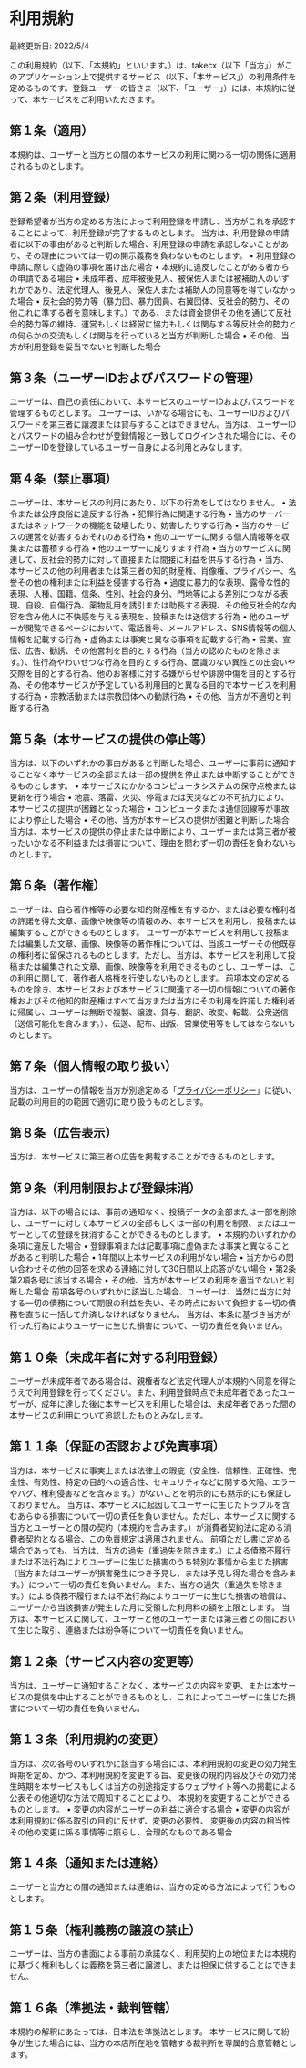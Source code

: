 # **利用規約**

最終更新日: 2022/5/4

この利用規約（以下、「本規約」といいます。）は、takecx（以下「当方」）がこのアプリケーション上で提供するサービス（以下、「本サービス」）の利用条件を定めるものです。登録ユーザーの皆さま（以下、「ユーザー」）には、本規約に従って、本サービスをご利用いただきます。

## **第１条（適用）**

本規約は、ユーザーと当方との間の本サービスの利用に関わる一切の関係に適用されるものとします。

## **第２条（利用登録）**

登録希望者が当方の定める方法によって利用登録を申請し、当方がこれを承認することによって、利用登録が完了するものとします。
当方は、利用登録の申請者に以下の事由があると判断した場合、利用登録の申請を承認しないことがあり、その理由については一切の開示義務を負わないものとします。
• 利用登録の申請に際して虚偽の事項を届け出た場合
• 本規約に違反したことがある者からの申請である場合
• 未成年者、成年被後見人、被保佐人または被補助人のいずれかであり、法定代理人、後見人、保佐人または補助人の同意等を得ていなかった場合
• 反社会的勢力等（暴力団、暴力団員、右翼団体、反社会的勢力、その他これに準ずる者を意味します。）である、または資金提供その他を通じて反社会的勢力等の維持、運営もしくは経営に協力もしくは関与する等反社会的勢力との何らかの交流もしくは関与を行っていると当方が判断した場合
• その他、当方が利用登録を妥当でないと判断した場合

## **第３条（ユーザーIDおよびパスワードの管理）**

ユーザーは、自己の責任において、本サービスのユーザーIDおよびパスワードを管理するものとします。
ユーザーは、いかなる場合にも、ユーザーIDおよびパスワードを第三者に譲渡または貸与することはできません。当方は、ユーザーIDとパスワードの組み合わせが登録情報と一致してログインされた場合には、そのユーザーIDを登録しているユーザー自身による利用とみなします。

## **第４条（禁止事項）**

ユーザーは、本サービスの利用にあたり、以下の行為をしてはなりません。
• 法令または公序良俗に違反する行為
• 犯罪行為に関連する行為
• 当方のサーバーまたはネットワークの機能を破壊したり、妨害したりする行為
• 当方のサービスの運営を妨害するおそれのある行為
• 他のユーザーに関する個人情報等を収集または蓄積する行為
• 他のユーザーに成りすます行為
• 当方のサービスに関連して、反社会的勢力に対して直接または間接に利益を供与する行為
• 当方、本サービスの他の利用者または第三者の知的財産権、肖像権、プライバシー、名誉その他の権利または利益を侵害する行為
• 過度に暴力的な表現、露骨な性的表現、人種、国籍、信条、性別、社会的身分、門地等による差別につながる表現、自殺、自傷行為、薬物乱用を誘引または助長する表現、その他反社会的な内容を含み他人に不快感を与える表現を、投稿または送信する行為
• 他のユーザーが閲覧できるページにおいて、電話番号、メールアドレス、SNS情報等の個人情報を記載する行為
• 虚偽または事実と異なる事項を記載する行為
• 営業、宣伝、広告、勧誘、その他営利を目的とする行為（当方の認めたものを除きます。）、性行為やわいせつな行為を目的とする行為、面識のない異性との出会いや交際を目的とする行為、他のお客様に対する嫌がらせや誹謗中傷を目的とする行為、その他本サービスが予定している利用目的と異なる目的で本サービスを利用する行為
• 宗教活動または宗教団体への勧誘行為
• その他、当方が不適切と判断する行為

## **第５条（本サービスの提供の停止等）**

当方は、以下のいずれかの事由があると判断した場合、ユーザーに事前に通知することなく本サービスの全部または一部の提供を停止または中断することができるものとします。
• 本サービスにかかるコンピュータシステムの保守点検または更新を行う場合
• 地震、落雷、火災、停電または天災などの不可抗力により、本サービスの提供が困難となった場合
• コンピュータまたは通信回線等が事故により停止した場合
• その他、当方が本サービスの提供が困難と判断した場合
当方は、本サービスの提供の停止または中断により、ユーザーまたは第三者が被ったいかなる不利益または損害について、理由を問わず一切の責任を負わないものとします。

## **第６条（著作権）**

ユーザーは、自ら著作権等の必要な知的財産権を有するか、または必要な権利者の許諾を得た文章、画像や映像等の情報のみ、本サービスを利用し、投稿または編集することができるものとします。
ユーザーが本サービスを利用して投稿または編集した文章、画像、映像等の著作権については、当該ユーザーその他既存の権利者に留保されるものとします。ただし、当方は、本サービスを利用して投稿または編集された文章、画像、映像等を利用できるものとし、ユーザーは、この利用に関して、著作者人格権を行使しないものとします。
前項本文の定めるものを除き、本サービスおよび本サービスに関連する一切の情報についての著作権およびその他知的財産権はすべて当方または当方にその利用を許諾した権利者に帰属し、ユーザーは無断で複製、譲渡、貸与、翻訳、改変、転載、公衆送信（送信可能化を含みます。）、伝送、配布、出版、営業使用等をしてはならないものとします。

## **第７条（個人情報の取り扱い）**

当方は、ユーザーの情報を当方が別途定める「[プライバシーポリシー](https://takecx.github.io/Scorer_Docs/PrivacyPolicy.html)」に従い、記載の利用目的の範囲で適切に取り扱うものとします。

## **第８条（広告表示）**

当方は、本サービスに第三者の広告を掲載することができるものとします。

## **第９条（利用制限および登録抹消）**

当方は、以下の場合には、事前の通知なく、投稿データの全部または一部を削除し、ユーザーに対して本サービスの全部もしくは一部の利用を制限、またはユーザーとしての登録を抹消することができるものとします。
• 本規約のいずれかの条項に違反した場合
• 登録事項または記載事項に虚偽または事実と異なることがあると判明した場合
• 1年間以上本サービスの利用がない場合
• 当方からの問い合わせその他の回答を求める連絡に対して30日間以上応答がない場合
• 第2条第2項各号に該当する場合
• その他、当方が本サービスの利用を適当でないと判断した場合
前項各号のいずれかに該当した場合、ユーザーは、当然に当方に対する一切の債務について期限の利益を失い、その時点において負担する一切の債務を直ちに一括して弁済しなければなりません。
当方は、本条に基づき当方が行った行為によりユーザーに生じた損害について、一切の責任を負いません。

## **第１０条（未成年者に対する利用登録）**

ユーザーが未成年者である場合は、親権者など法定代理人が本規約へ同意を得たうえで利用登録を行ってください。また、利用登録時点で未成年者であったユーザーが、成年に達した後に本サービスを利用した場合は、未成年者であった間の本サービスの利用について追認したものとみなします。

## **第１１条（保証の否認および免責事項）**

当方は、本サービスに事実上または法律上の瑕疵（安全性、信頼性、正確性、完全性、有効性、特定の目的への適合性、セキュリティなどに関する欠陥、エラーやバグ、権利侵害などを含みます。）がないことを明示的にも黙示的にも保証しておりません。
当方は、本サービスに起因してユーザーに生じたトラブルを含むあらゆる損害について一切の責任を負いません。ただし、本サービスに関する当方とユーザーとの間の契約（本規約を含みます。）が消費者契約法に定める消費者契約となる場合、この免責規定は適用されません。
前項ただし書に定める場合であっても、当方は、当方の過失（重過失を除きます。）による債務不履行または不法行為によりユーザーに生じた損害のうち特別な事情から生じた損害（当方またはユーザーが損害発生につき予見し、または予見し得た場合を含みます。）について一切の責任を負いません。また、当方の過失（重過失を除きます。）による債務不履行または不法行為によりユーザーに生じた損害の賠償は、ユーザーから当該損害が発生した月に受領した利用料の額を上限とします。
当方は、本サービスに関して、ユーザーと他のユーザーまたは第三者との間において生じた取引、連絡または紛争等について一切責任を負いません。

## **第１２条（サービス内容の変更等）**

当方は、ユーザーに通知することなく、本サービスの内容を変更、または本サービスの提供を中止することができるものとし、これによってユーザーに生じた損害について一切の責任を負いません。

## **第１３条（利用規約の変更）**

当方は、次の各号のいずれかに該当する場合には、本利用規約の変更の効力発生時期を定め、かつ、本利用規約を変更する旨、変更後の規約内容及びその効力発生時期を本サービスもしくは当方の別途指定するウェブサイト等への掲載による公表その他適切な方法で周知することにより、 本規約を変更することができるものとします。
• 変更の内容がユーザーの利益に適合する場合
• 変更の内容が本利用規約に係る取引の目的に反せず、変更の必要性、 変更後の内容の相当性その他の変更に係る事情等に照らし、合理的なものである場合

## **第１４条（通知または連絡）**

ユーザーと当方との間の通知または連絡は、当方の定める方法によって行うものとします。

## **第１５条（権利義務の譲渡の禁止）**

ユーザーは、当方の書面による事前の承諾なく、利用契約上の地位または本規約に基づく権利もしくは義務を第三者に譲渡し、または担保に供することはできません。

## **第１６条（準拠法・裁判管轄）**

本規約の解釈にあたっては、日本法を準拠法とします。
本サービスに関して紛争が生じた場合には、当方の本店所在地を管轄する裁判所を専属的合意管轄とします。
